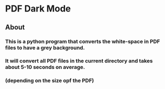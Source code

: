 # PDF Dark Mode

## About 

### This is a python program that converts the white-space in PDF files to have a grey background.
### It will convert all PDF files in the current directory and takes about 5-10 seconds on average. 
### (depending on the size opf the PDF)